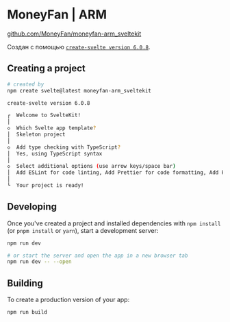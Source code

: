 # MoneyFan | ARM

[github.com/MoneyFan/moneyfan-arm_sveltekit](https://github.com/MoneyFan/moneyfan-arm_sveltekit)

Создан с помощью [`create-svelte version 6.0.8`](https://github.com/sveltejs/kit/tree/main/packages/create-svelte).

## Creating a project

```bash
# created by
npm create svelte@latest moneyfan-arm_sveltekit

create-svelte version 6.0.8

┌  Welcome to SvelteKit!
│
◇  Which Svelte app template?
│  Skeleton project
│
◇  Add type checking with TypeScript?
│  Yes, using TypeScript syntax
│
◇  Select additional options (use arrow keys/space bar)
│  Add ESLint for code linting, Add Prettier for code formatting, Add Playwright for browser testing, Add Vitest for unit testing
│
└  Your project is ready!
```

## Developing

Once you've created a project and installed dependencies with `npm install` (or `pnpm install` or `yarn`), start a development server:

```bash
npm run dev

# or start the server and open the app in a new browser tab
npm run dev -- --open
```

## Building

To create a production version of your app:

```bash
npm run build
```
